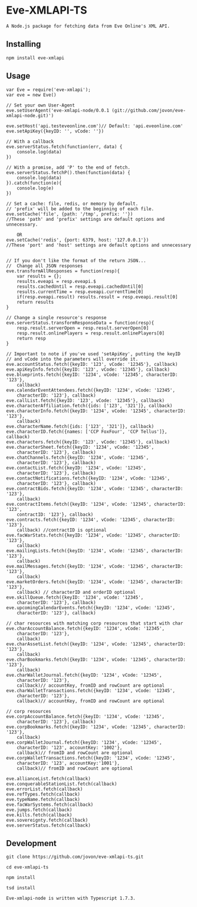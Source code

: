 # Eve-XMLAPI-TS

	A Node.js package for fetching data from Eve Online's XML API.

##	Installing

	npm install eve-xmlapi
	
##	Usage

	var Eve = require('eve-xmlapi');
	var eve = new Eve()
	
	// Set your own User-Agent
	eve.setUserAgent('eve-xmlapi-node/0.0.1 (git://github.com/jovon/eve-xmlapi-node.git)')
	
	eve.setHost('api.testeveonline.com')// Default: 'api.eveonline.com'
	eve.setApiKey({keyID: '', vCode: ''})
	
	// With a callback
	eve.serverStatus.fetch(function(err, data) {
		console.log(data)
	})
	
	// With a promise, add 'P' to the end of fetch.
	eve.serverStatus.fetchP().then(function(data) {
		console.log(data)
	}).catch(function(e){
		console.log(e)
	})
	
	// Set a cache: file, redis, or memory by default.	
	// 'prefix' will be added to the beginning of each file.
	eve.setCache('file', {path: '/tmp', prefix: ''}) 
	//These 'path' and 'prefix' settings are default options and unnecessary.
	
		OR		
	eve.setCache('redis', {port: 6379, host: '127.0.0.1'})  
	//These 'port' and 'host' settings are default options and unnecessary
	
	
	// If you don't like the format of the return JSON...	
	//  Change all JSON responses
	eve.transformAllResponses = function(resp){
		var results = {};
		results.eveapi = resp.eveapi.$
		results.cachedUntil = resp.eveapi.cachedUntil[0]
		results.currentTime = resp.eveapi.currentTime[0]
		if(resp.eveapi.result) results.result = resp.eveapi.result[0]
		return results
	}
	
	// Change a single resource's response
	eve.serverStatus.transformResponseData = function(resp){
		resp.result.serverOpen = resp.result.serverOpen[0]
		resp.result.onlinePlayers = resp.result.onlinePlayers[0]
		return resp
	}

	// Important to note if you've used 'setApiKey', putting the keyID 
	// and vCode into the parameters will override it.
	eve.accountStatus.fetch({keyID: '123', vCode: '12345'}, callback)
	eve.apiKeyInfo.fetch({keyID: '123', vCode: '12345'}, callback)
	eve.blueprints.fetch({keyID: '1234', vCode: '12345', characterID: '123'}, 
		callback)
	eve.calendarEventAttendees.fetch({keyID: '1234', vCode: '12345', 
		characterID: '123'}, callback)		
	eve.callList.fetch({keyID: '123', vCode: '12345'}, callback)
	eve.characterAffiliation.fetch({ids: ['123', '321']}, callback)
	eve.characterInfo.fetch({keyID: '1234', vCode: '12345', characterID: '123'}, 
		callback)
	eve.characterName.fetch({ids: ['123', '321']}, callback)
	eve.characterID.fetch({names: ['CCP FoxFour', 'CCP Tellus']}, callback)	
	eve.characters.fetch({keyID: '123', vCode: '12345'}, callback)	
	eve.characterSheet.fetch({keyID: '1234', vCode: '12345', 
		characterID: '123'}, callback)	
	eve.chatChannels.fetch({keyID: '1234', vCode: '12345', 
		characterID: '123'}, callback)
	eve.contactList.fetch({keyID: '1234', vCode: '12345', 
		characterID: '123'}, callback)
	eve.contactNotifications.fetch({keyID: '1234', vCode: '12345', 
		characterID: '123'}, callback)
	eve.contractBids.fetch({keyID: '1234', vCode: '12345', characterID: '123'}, 
		callback)
	eve.contractItems.fetch({keyID: '1234', vCode: '12345', characterID: '123', 
		contractID: '123'}, callback)
	eve.contracts.fetch({keyID: '1234', vCode: '12345', characterID: '123'}, 
		callback) //contractID is optional	
	eve.facWarStats.fetch({keyID: '1234', vCode: '12345', characterID: '123'}, 
		callback)
	eve.mailingLists.fetch({keyID: '1234', vCode: '12345', characterID: '123'}, 
		callback)
	eve.mailMessages.fetch({keyID: '1234', vCode: '12345', characterID: '123'}, 
		callback)		
	eve.marketOrders.fetch({keyID: '1234', vCode: '12345', characterID: '123'}, 
		callback) // characterID and orderID optional
	eve.skillQueue.fetch({keyID: '1234', vCode: '12345', 
		characterID: '123'}, callback)
	eve.upcomingCalendarEvents.fetch({keyID: '1234', vCode: '12345',
		characterID: '123'}, callback)	
	
	// char resources with matching corp resources that start with char
	eve.charAccountBalance.fetch({keyID: '1234', vCode: '12345', 
		characterID: '123'}, 
		callback)
	eve.charAssetList.fetch({keyID: '1234', vCode: '12345', characterID: '123'}, 
		callback)
	eve.charBookmarks.fetch({keyID: '1234', vCode: '12345', characterID: '123'}, 
		callback)		
	eve.charWalletJournal.fetch({keyID: '1234', vCode: '12345',
		characterID: '123'}, 
		callback)// accountKey, fromID and rowCount are optional		
	eve.charWalletTransactions.fetch({keyID: '1234', vCode: '12345',
		characterID: '123'},
		callback)// accountKey, fromID and rowCount are optional
	
	// corp resources
	eve.corpAccountBalance.fetch({keyID: '1234', vCode: '12345', 
		characterID: '123'}, callback)
	eve.corpBookmarks.fetch({keyID: '1234', vCode: '12345', characterID: '123'},
		callback)
	eve.corpWalletJournal.fetch({keyID: '1234', vCode: '12345',
		characterID: '123', accountKey: '1002'},
		callback)// fromID and rowCount are optional
	eve.corpWalletTransactions.fetch({keyID: '1234', vCode: '12345',
		characterID: '123', accountKey:'1001'},
		callback)// fromID and rowCount are optional
	
	eve.allianceList.fetch(callback)
	eve.conquerableStationList.fetch(callback)
	eve.errorList.fetch(callback)
	eve.refTypes.fetch(callback)
	eve.typeName.fetch(callback)
	eve.facWarSystems.fetch(callback)
	eve.jumps.fetch(callback)
	eve.kills.fetch(callback)
	eve.sovereignty.fetch(callback)
	eve.serverStatus.fetch(callback)

##	Development

	git clone https://github.com/jovon/eve-xmlapi-ts.git
	
	cd eve-xmlapi-ts
	
	npm install
	
	tsd install
	
	Eve-xmlapi-node is written with Typescript 1.7.3.

